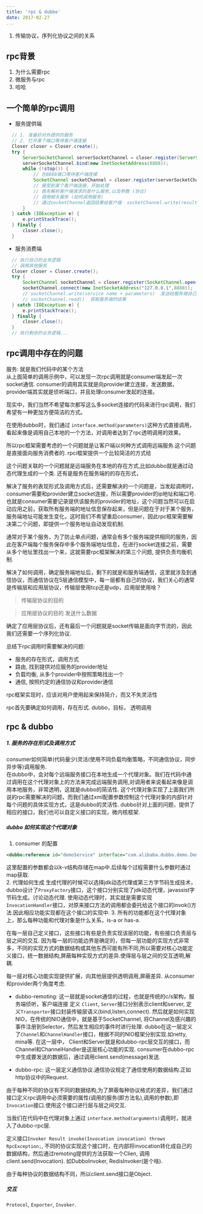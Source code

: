 ```yaml
---
title: 'rpc & dubbo'    
date: 2017-02-27    
...
```


1. 传输协议，序列化协议之间的关系

## rpc背景
1. 为什么需要rpc   
2. 微服务与rpc
3. 哈哈   

## 一个简单的rpc调用
- 服务提供端
```java
  // 1. 准备好对外提供的服务
  // 2. 打开某个端口等待客户端连接
  Closer closer = Closer.create();
  try {
      ServerSocketChannel serverSocketChannel = closer.register(ServerSocketChannel.open());
      serverSocketChannel.bind(new InetSocketAddress(8888));
      while (!stop()) {
          // 在8888端口等待客户端连接
          SocketChannel socketChannel = closer.register(serverSocketChannel.accept());
          // 接受到某个客户端连接，开始处理
          // 首先解析客户端请求的是什么服务,以及参数 (协议)
          // 调用相关服务 (如何调用服务)
          // 通过socketChannel返回结果给客户端  socketChannel.write(result)
      }
  } catch (IOException e) {
      e.printStackTrace();
  } finally {
      closer.close();
  }
```
- 服务消费端
```java
  // 执行自己的业务逻辑
  // 调用其他服务
  Closer closer = Closer.create();
  try {
      SocketChannel socketChannel = closer.register(SocketChannel.open());
      socketChannel.connect(new InetSocketAddress("127.0.0.1",8888));
      // socketChannel.write(service name + parameters)  发送给服务端自己调用的服务名，参数
      // socketChannel.read()  获取服务端的结果
  } catch (IOException e) {
      e.printStackTrace();
  } finally {
      closer.close();
  }
  // 执行剩余的业务逻辑...
```

## rpc调用中存在的问题
服务: 就是我们代码中的某个方法    
从上面简单的调用示例中，可以发现一次rpc调用就是consumer端发起一次socket通信. consumer的调用其实就是向provider建立连接，发送数据，provider端其实就是侦听端口，并且处理consumer发起的连接。

现实中，我们当然不希望每次都写这么多socket连接的代码来进行rpc调用，我们希望有一种更加方便简洁的方式。


在使用dubbo时，我们通过 `interface.method(parameters)`这种方式直接调用，看起来像是调用自己本地的一个方法，对调用者达到了rpc透明调用的效果。

所以rpc框架需要考虑的一个问题就是让客户端以何种方式调用远端服务.这个问题是直接面向服务消费者的.
rpci框架提供一个比较简洁的方式给



这个问题关联的一个问题就是远端服务在本地的存在方式,比如dubbo就是通过动态代理生成的一个类.
还有是服务在服务端的的存在形式，

解决了服务的表现形式及调用方式后，还需要解决的一个问题是，当发起调用时，consumer需要和provider建立socket连接，所以需要provider的ip地址和端口号.也就是consumer需要记录提供该服务的provider的地址，这个问题当然可以在启动应用之前，获取所有服务端的地址信息保存起来，但是问题在于对于某个服务，服务端地址可能发生变化，这时我们不希望重启consumer，因此rpc框架需要解决第二个问题，即提供一个服务地址自动发现机制.

通常对于某个服务，为了防止单点问题，通常会有多个服务端提供相同的服务，因此在客户端每个服务保存中多个服务端地址信息，在进行socket连接之前，需要从多个地址里找出一个来，这就需要rpc框架解决的第三个问题, 提供负责均衡机制.

解决了如何调用，确定服务端地址后，剩下的就是和服务端通信，这里就涉及到通信协议，而通信协议在5层通信模型中，每一层都有自己的协议，我们关心的通常是传输层和应用层协议，传输层使用tcp还是udp，应用层使用啥？
> 传输层协议的目的

> 应用层协议的目的  发送什么数据

确定了应用层协议后，还有最后一个问题就是socket传输是面向字节流的，因此我们还需要一个序列化协议.


总结下rpc调用时需要解决的问题:
- 服务的存在形式，调用方式      
- 路由, 找到提供对应服务的provider地址      
- 负载均衡, 从多个provider中按照策略找出一个         
- 通信, 按照约定的通信协议和provider通信     

rpc框架实现时，应该对用户使用起来保持简介，而又不失灵活性     


rpc首先要确定如何调用，存在形式.
dubbo，目标， 透明调用    
## rpc & dubbo
##### 1. 服务的存在形式及调用方式      
consumer如何简单(代码量少)灵活(使用不同负载均衡策略，不同通信协议，同步异步等)调用服务.      
在dubbo中，会对每个远端服务接口在本地生成一个代理对象。我们在代码中通过调用在这个代理对象上的方法来完成远端服务调用,对调用者来说看起来像是调用本地服务，非常透明，这就是dubbo的简洁性. 这个代理对象实现了上面我们所说的rpc需要解决的问题，而我们通过xml配置参数控制这个代理对象的内部针对每个问题的具体实现方式，这是dubbo的灵活性.
dubbo针对上面的问题，提供了相应的接口，我们也可以自定义接口的实现，微内核框架.


##### dubbo 如何实现这个代理对象   
1. consumer 的配置
```xml
<dubbo:reference id="demoService" interface="com.alibaba.dubbo.demo.DemoService" />
```
这里配置的参数都会以k-v结构存储在map中.后续每个过程需要什么参数时通过map获取.     
2. 代理如何生成
生成代理的时候可以选择jdk动态代理或第三方字节码生成技术，dubbo设计了`ProxyFactory`接口，这个接口分别实现了jdk动态代理，javassist字节码生成。讨论动态代理.
使用动态代理时，其实就是需要实现`InvocationHandler`接口，对原来接口方法的调用都会委托给这个接口的invok()方法.因此相应功能实现都在这个接口的实现中.
3. 所有的功能都在这个代理对象上，那么每种功能和代理对象是什么关系，is-a or has-a.

在每一层自己定义接口，这些接口有些是负责实现该层的功能，有些接口负责层与层之间的交互.
因为每一层的功能边界是确定的，但每一层功能的实现方式非常多，不同的实现方式的数据结构或其他东西可能有所不同,所以需要对核心功能定义接口，统一数据结构,屏蔽每种实现方式的差异.使得层与层之间的交互透明,解耦.

每一层对核心功能实现提供扩展，向其他层提供透明调用,屏蔽差异.
从consumer和provider两个角度考虑.

- dubbo-remoting:
这一层就是socket通信的过程，也就是传统的c/s架构，服务端侦听，客户端连接
定义 `Client`, `Server`接口分别表示client和server, 定义`Transporter`接口封装传输层语义(bind,listen,connect).
然后就是如何实现NIO，在传统的NIO通信中，就是基于SocketChannel, 将Channel及感兴趣的事件注册到Selector，然后发生相应的事件时进行处理.
dubbo在这一层定义了`Channel`和`ChannelHandler`接口，根据不同的NIO框架分别实现.如netty, mina等.
在这一层中， Client和Server就是和dubbo-rpc层交互的接口，而Channel和ChannelHandler是这层核心功能的实现.
consumer在dubbo-rpc中生成要发送的数据后，通过调用client.send(message)发送.

- dubbo-rpc:
这一层定义通信协议.通信协议规定了通信使用的数据结构.正如http协议中的Request.


由于每种不同的协议有不同的数据结构,为了屏蔽每种协议格式的差异，我们通过接口定义rpc调用中必须需要的属性(调用的服务(即方法名),调用的参数),即`Invocation`接口.使用这个接口进行层与层之间交互.

当我们在代码中在代理对象上通过 `interface.method(arguments)`调用时，就进入了dubbo-rpc层.  

定义接口`Invoker Result invoke(Invocation invocation) throws RpcException;`, 不同的协议实现这个接口时，在内部将invocation转化成自己的数据结构，然后通过remoting提供的方法获取一个Clien, 调用client.send(Invocation). 如DubboInvoker, RedisInvoker(是个啥).

由于每种协议的数据结构不同，所以client.send接口是Object.  

##### 交互
`Protocol`, `Exporter`, `Invoker`.
